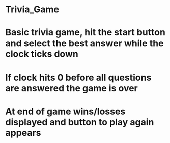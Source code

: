 # Trivia_Game
# Basic trivia game, hit the start button and select the best answer while the clock ticks down
# If clock hits 0 before all questions are answered the game is over
# At end of game wins/losses displayed and button to play again appears

